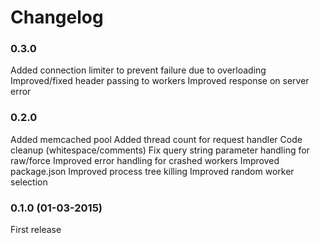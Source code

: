 # Changelog

### 0.3.0

Added connection limiter to prevent failure due to overloading
Improved/fixed header passing to workers
Improved response on server error

### 0.2.0

Added memcached pool
Added thread count for request handler
Code cleanup (whitespace/comments)
Fix query string parameter handling for raw/force
Improved error handling for crashed workers
Improved package.json
Improved process tree killing
Improved random worker selection

### 0.1.0 (01-03-2015)

First release